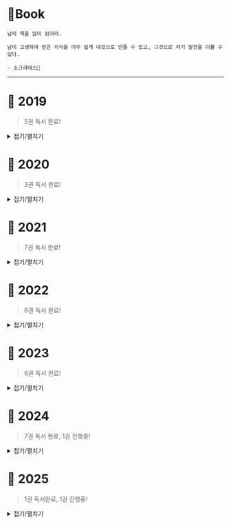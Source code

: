 # 📖Book

```
남의 책을 많이 읽어라.

남이 고생하여 얻은 지식을 아주 쉽게 내것으로 만들 수 있고, 그것으로 자기 발전을 이룰 수 있다.

- 소크라테스🧙‍
```

---

# 📅 2019

> 5권 독서 완료!

<details>
<summary>접기/펼치기</summary>

### 01. 모던 자바스크립트 입문

`📅 2019`

**✔ 완독**

💬 아예 프로그래밍을 모르는 사람들도 볼 수 있도록 설명되어있다. 너무 세세한 부분까지 설명하고 있어 지식이 조금 있다면 지루할 수 있지만 세세하게 놓쳤던 부분을 잡을 수 있었다.

---

### 02. 리액트를 다루는 기술

`📅 2019`

**✔ 완독**

💬 리액트의 교과서. 다른 리액트 책들보다 최신 트렌드에 맞게 설명이 잘 되어있다.

---

### 03. 자바 ORM 표준 JPA 프로그래밍

`📅 2019`

**✖ 중단**

💬 필요한 부분만 찾아서 봄. 차후 개념잡기 위해 차근차근 읽을 예정.

---

### 04. Clean Code

`📅 2019` `📅 2021`

**✖ 중단**

💬 매번 뒤쪽의 코드 폭탄 이후부터 더이상 진행하지를 못함..

---

### 05. HTTP 완벽 가이드

**✖ 중단**

💬 현재 읽기에는 너무 레거시 하며, 프론트쪽에 집중된 내용.

---
</details>

# 📅 2020

> 3권 독서 완료!

<details>
<summary>접기/펼치기</summary>

### 01. 불친절한 SQL 프로그래밍

`📅 2020`

**✔ 완독**

💬 오라클 중심으로 설명. SQL 개념책보다는 `SQL 사전`같은 느낌과 더 가깝다.

---

### 02. 친절한 SQL 튜닝

`📅 2020`

**✔ 완독**

💬 오라클 중심으로 설명. 이해하기 쉽게 튜닝을 풀어나간다.

---

### 03. 테스트 주도 개발

`📅 2020`

**✔ 완독**

💬 TDD 개발론의 개념을 잡아주는 책. 개념만 있는 책이라 실제 TDD 사용하려면 다른 레퍼런스를 참고해야하는게 조금 아쉽다.

---
</details>

# 📅 2021

> 7권 독서 완료!

<details>
<summary>접기/펼치기</summary>

### 01. Java의 정석

`📅 2021`

**✔ 완독**

💬 진작 볼걸.. 기본서로써 아주 좋은 책이다.

---

### 02. Hello Coding 그림으로 개념을 이해하는 알고리즘

`📅 2021`

**✔ 완독**

💬 자료구조와 알고리즘을 많은 예시로 굉장히 쉽게 설명해준다. 완전 기초(log의 정의부터 O(n) 등..) 레벨부터 알려주며 책이 굉장히 술술 쉽게 읽힌다.

---

### 03. 스프링부트 코드 공작소

`📅 2021`

**✖ 중단**

💬 책 내의 스프링부트 버전이 너무 낮아 실습을 진행하며 빈번한 오류 발생. 오류 해결하면서 지쳐버렸다. 책을 살땐 꼭 출판 일자를 확인하자.

---

### 04. 코드로 배우는 스프링부트 웹 프로젝트

`📅 2021`

**✔ 완독**

💬 인프런강의에서 진행한 프로젝트와는 다른식으로 코드들의 구성이 전개되는것이 조금 특이했다. 아무래도 완전 최신느낌은 아니였지만 실무에서 이런식으로 사용하는곳이 많겠구나 라는 생각이 들었다. 코드 자체가 스프링부트 기반이 아닌 스프링 기반의 약간의 레거시코드 같은 느낌이 있었다. 실무 위주로 따라하는 책이라 개념이 조금 부족한 부분은 많이 아쉬웠지만 가볍게 훑기는 좋았다.

---

### 05. 토비의 스프링 3.1

`📅 2021~2022`

**✔ 완독**

💬 3.1 버전이라 지금과 스프링 구현방식은 다를 수 있지만 개념은 동일하다. 스프링의 개념적인 부분을 이해할 수 있는 좋은 책이다. 또한 책 내에서 얘기해주는 개발 가이드가 오래된 책임에도 불구하고 세련된다. 대신 너무 긴시간에 걸쳐 읽어서 그런지 한번 더 읽어볼 예정이다.

---

### 06. 코딩인터뷰 완전 분석

`📅 2021`

**✔ 완독**

💬 모든 챕터의 연습문제들을 다 풀진 못했다. 개념정도만 훑었는데 책 내용이 굉장히 좋다. 나중에 한번 더 읽어볼 예정이다.

---

### 07. 리팩터링

`📅 2021`

**✔ 완독**

💬 표지를 바꿔야할 책 중 하나이다. 표지보고 전공책 느낌이 나서 재미없을것 같아서 미뤄왔는데 내용도 좋고 술술 읽히는 좋은 책이었다.

---
</details>

# 📅 2022

> 6권 독서 완료!

<details>
<summary>접기/펼치기</summary>

### 01. 1일 1로그 100일 완성 IT지식

`📅 2022`

**✔ 완독**

💬 친구를 IT업계로 끌어오기 위해 읽었던 책. 상식을 조금 환기시키는 용도로 좋았음. 재미있는 예시가 많아서 좋았다.

---

### 02. 객체지향의 사실과 오해

`📅 2022`

**✔ 완독**

💬 추상적으로 머리 속에만 있던 개념들을 가시적으로 책을 통해 텍스트로 접할 수 있던 점이 좋았다. 또한 책 내의 비유가 굉장하다.

---

### 03. Unit Testing (단위 테스트)

`📅 2022`

**✔ 완독**

💬 다른 테스트코드를 다루는 책에서 볼 수 없는 내용들이 가득하다. 테스트 코드뿐만이 아닌 여러 전반적인 클린코드 + 클린 아키텍처가 살짝 가미되어 있다. 아쉬운 점이라고 하면 번역이.....

---

### 04. 엘레강트 오브젝트

`📅 2022`

**✔ 완독**

💬 처음엔 저자의 단호한 어조에 당황했으나, 단호한 어조 덕에 경각심이 더 생기게 되었다. 예시도 많고 가볍게 읽기 좋은 책.

---

### 05. 함께자라기

`📅 2022`

**✔ 완독**

💬 내 기준 당연한 얘기를 하고있어서 크게 와닿진 않았음.

---

### 06. 이펙티브 자바

`📅 2022`

**✔ 완독**

💬 왜 신입때 읽다가 포기했는지 알 수 있었다. 현재 상황이랑 맞지 않은 내용도 많지만 어느정도 개발에 데여보아야 공감할 수 있는 부분이 많았음.

---
</details>

# 📅 2023

> 6권 독서 완료!

<details>
<summary>접기/펼치기</summary>

### 01. 도메인 주도 개발 시작하기

`📅 2023`

**✔ 완독**

💬 간단한 DDD 자체의 개념을 잘 알려주는 책이다. java, spring, jpa 기반의 기술셋을 가지고 있는 사람에게 더 적합한 DDD 책이다.

---

### 02. 도메인 주도 서비스로 시작하는 마이크로서비스 개발

`📅 2023`

**✔ 완독**

💬 좋은 책이었으나 살짝 어려운 감이 있긴 하였음. 다시 읽을 예정.

---

### 03. 프로그래머의 뇌

`📅 2023`

**✖ 중단**

💬 2022년 당시 다 읽었으나 시간이 살짝 지나고 나니 책에 대한 기억이 별로 없음.. 다시 읽어야 할듯.

---

### 04. 레거시 코드 활용 전략

`📅 2023`

**✔ 완독**

💬 생각보다 난이도가 있으며 재미가 별로 없다.

---

### 05. 리액트를 다루는 기술

`📅 2019` `📅 2023`

**✔ 완독**

💬 2019년 처음 읽었던 시점보다 많이 달라진 내용으로 새롭게 알게된 점이 많았음.

---

### 06. 클린 아키텍처

`📅 2023`

**✖ 중단**

💬 어거지로 다 읽었기 때문에 다시 읽을 예정.

---
</details>

# 📅 2024

> 7권 독서 완료, 1권 진행중!

<details>
<summary>접기/펼치기</summary>

### 01. Kotlin in Action

`📅 2024`

**✔ 완독**

💬 완독 했지만 완독한 것 같지 않음. 생각보다 코틀린 개념이 복잡했어서 다시 읽을 예정.

---

### 02. 오브젝트

`📅 2024`

**✔ 완독**

💬 중반의 코드 전개 방식부터 어떻게 이런 생각을 하면서 코드를 짜지? 라는 생각과 함께 저자가 천재 아닌가 라는 생각을 많이 하게 된 책임. 중반부터 난이도가 조금 있는 편이라 한번 더 읽을 예정.

---

### 03. 함수형 프로그래밍 with 자바

`📅 2024`

**✔ 완독**

💬 책 내용은 어렵지 않음. javaScript와 비슷하게 생각하면 좀 더 이해하기 쉽다. 자바에서의 함수형은 어떤것인가를 잘 알려주는 책.

---

### 04. 데이터 중심 애플리케이션 설계

`📅 2024`

**✔ 완독**

💬 최고의 책. 대신 연차가 적으면 이해하기 힘들 수도. 내부적으로 데이터들을 어떻게 관리할 것인지, 어떤 방식으로 아키텍처를 구현할 것인지에 대해 알려줌. 다시 한번 읽을 예정.

---

### 05. Release의 모든 것

`📅 2024`

**✔ 완독**

💬 저자가 자신의 경험에 비롯하여 운영시 생기는 문제점과 해결법을 알려준다. 생각보다 옛날얘기를 많이하지만 그 경험이 현재와 그리 동떨어지지 않다. 나름의 인사이트를 얻을 수 있는 책.

---

### 06. 24단계 실습으로 정복하는 쿠버네티스

`📅 2024`

**✖ 중단**

💬 인프라 전문가가 아닌 백엔드 개발자가 쿠버네티스를 이해하기에 딱 괜찮은 책. 아쉽게도 스터디가 중간에 파해서 완독하지는 못했다.

---

### 07. 클라우드 네이티브 스프링 인 액션

`📅 2024`

**✖ 중단**

💬 Spring Cloud 기반의 Spring 서비스를 어떻게 구성하는지 실습을 통해 진행하는 아주아주 좋은책.. 이지만 실제로 실무에서 이정도의 최신 기술을 사용하기 힘들다. 사실 본인의 경우 클라우드 기반 스프링 서비스가 궁금해서 스터디를 시작했는데, 타이밍 좋게 팀내 도입이 필요했던 시기가 있어서 그때 도움이 되긴 하였다. 대신 모든 내용을 숙지하지 못해서 다시 읽어볼 예정.

---

### 08. 아파치 카프카 애플리케이션 프로그래밍 with 자바

`📅 2024~2025`

**🕥 진행중**

💬 

---
</details>

# 📅 2025

> 1권 독서완료, 1권 진행중!

<details>
<summary>접기/펼치기</summary>

### 01. 디자인 패턴의 아름다움

`📅 2025`

**✔ 완독**

💬 내용은 좋았지만 예제 코드가 간단하지 않아 초심자에게는 다소 진입 장벽이 있을듯. 어떤 면에서는 복잡한 예제가 실제 상황에 더 가깝기 때문에 도움이 되기도 하지만, 개인적으로는 다른 쉬운 디자인 패턴 책을 먼저 읽고 나서 이 책을 읽는 순서가 더 적절해 보였다. 실제로 학습할 때도 먼저 블로그를 통해 개념을 선이해한 뒤, 다시 책을 통해 후이해하는 방식으로 진행했고 그로 인해 시간이 다소 부족했다.

</details>


